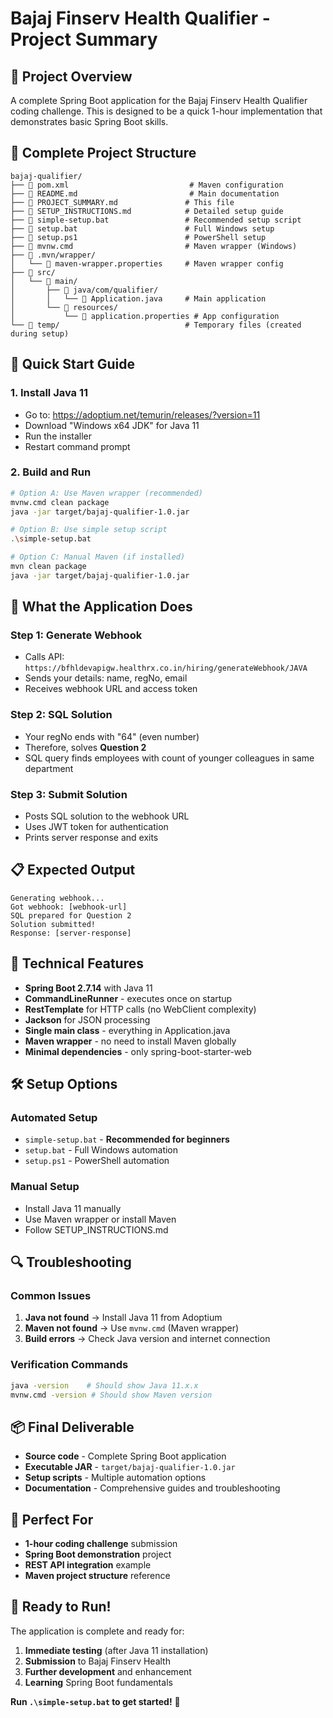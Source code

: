 # Bajaj Finserv Health Qualifier - Project Summary

## 🎯 Project Overview
A complete Spring Boot application for the Bajaj Finserv Health Qualifier coding challenge. This is designed to be a quick 1-hour implementation that demonstrates basic Spring Boot skills.

## 📁 Complete Project Structure
```
bajaj-qualifier/
├── 📄 pom.xml                           # Maven configuration
├── 📄 README.md                         # Main documentation
├── 📄 PROJECT_SUMMARY.md               # This file
├── 📄 SETUP_INSTRUCTIONS.md            # Detailed setup guide
├── 📄 simple-setup.bat                 # Recommended setup script
├── 📄 setup.bat                        # Full Windows setup
├── 📄 setup.ps1                        # PowerShell setup
├── 📄 mvnw.cmd                         # Maven wrapper (Windows)
├── 📁 .mvn/wrapper/
│   └── 📄 maven-wrapper.properties     # Maven wrapper config
├── 📁 src/
│   └── 📁 main/
│       ├── 📁 java/com/qualifier/
│       │   └── 📄 Application.java     # Main application
│       └── 📁 resources/
│           └── 📄 application.properties # App configuration
└── 📁 temp/                            # Temporary files (created during setup)
```

## 🚀 Quick Start Guide

### 1. Install Java 11
- Go to: https://adoptium.net/temurin/releases/?version=11
- Download "Windows x64 JDK" for Java 11
- Run the installer
- Restart command prompt

### 2. Build and Run
```bash
# Option A: Use Maven wrapper (recommended)
mvnw.cmd clean package
java -jar target/bajaj-qualifier-1.0.jar

# Option B: Use simple setup script
.\simple-setup.bat

# Option C: Manual Maven (if installed)
mvn clean package
java -jar target/bajaj-qualifier-1.0.jar
```

## 🔧 What the Application Does

### Step 1: Generate Webhook
- Calls API: `https://bfhldevapigw.healthrx.co.in/hiring/generateWebhook/JAVA`
- Sends your details: name, regNo, email
- Receives webhook URL and access token

### Step 2: SQL Solution
- Your regNo ends with "64" (even number)
- Therefore, solves **Question 2**
- SQL query finds employees with count of younger colleagues in same department

### Step 3: Submit Solution
- Posts SQL solution to the webhook URL
- Uses JWT token for authentication
- Prints server response and exits

## 📋 Expected Output
```
Generating webhook...
Got webhook: [webhook-url]
SQL prepared for Question 2
Solution submitted!
Response: [server-response]
```

## 🎨 Technical Features
- **Spring Boot 2.7.14** with Java 11
- **CommandLineRunner** - executes once on startup
- **RestTemplate** for HTTP calls (no WebClient complexity)
- **Jackson** for JSON processing
- **Single main class** - everything in Application.java
- **Maven wrapper** - no need to install Maven globally
- **Minimal dependencies** - only spring-boot-starter-web

## 🛠️ Setup Options

### Automated Setup
- `simple-setup.bat` - **Recommended for beginners**
- `setup.bat` - Full Windows automation
- `setup.ps1` - PowerShell automation

### Manual Setup
- Install Java 11 manually
- Use Maven wrapper or install Maven
- Follow SETUP_INSTRUCTIONS.md

## 🔍 Troubleshooting

### Common Issues
1. **Java not found** → Install Java 11 from Adoptium
2. **Maven not found** → Use `mvnw.cmd` (Maven wrapper)
3. **Build errors** → Check Java version and internet connection

### Verification Commands
```bash
java -version    # Should show Java 11.x.x
mvnw.cmd -version # Should show Maven version
```

## 📦 Final Deliverable
- **Source code** - Complete Spring Boot application
- **Executable JAR** - `target/bajaj-qualifier-1.0.jar`
- **Setup scripts** - Multiple automation options
- **Documentation** - Comprehensive guides and troubleshooting

## 🎯 Perfect For
- **1-hour coding challenge** submission
- **Spring Boot demonstration** project
- **REST API integration** example
- **Maven project structure** reference

## 🚀 Ready to Run!
The application is complete and ready for:
1. **Immediate testing** (after Java 11 installation)
2. **Submission** to Bajaj Finserv Health
3. **Further development** and enhancement
4. **Learning** Spring Boot fundamentals

**Run `.\simple-setup.bat` to get started!** 🎉
